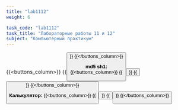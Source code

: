 ```yaml
---
title: "lab1112"
weight: 6

task_code: "lab1112"
task_title: "Лабораторные работы 11 и 12"
subject: "Компьютерный практикум"
---
```


{{<buttons_column>}}
    {{<button text="Отчёт о выполнении лабораторных работ 11-12" link="/comppract/Lab11/Labs11-12.pdf">}}
{{</buttons_column>}}

**md5 sh1:**  
{{<buttons_column>}}
    {{<button text="Ссылка на файл" link="/comppract/Lab11/Lab1112_1.php">}}
    {{<button text="Ссылка на Repl" link="https://replit.com/@DanilaIsaichev/CPLab11-121">}}
{{</buttons_column>}}

**Калькулятор:**
{{<buttons_column>}}
    {{<button text="Ссылка на файл" link="/comppract/Lab11/Lab1112_2.php">}}
    {{<button text="Ссылка на Repl" link="https://replit.com/@DanilaIsaichev/CPLab11-122">}}
{{</buttons_column>}}
